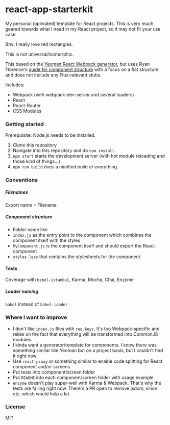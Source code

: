 # react-app-starterkit
My personal (opiniated) template for React projects. This is very much geared towards what I need in my React project, so it may not fit your use case.

Btw: I really love red rectangles.

This is not universal/isomorphic.

This based on the [Yeoman React Webpack generator](https://github.com/newtriks/generator-react-webpack), but uses Ryan Florence's [guide for component structure](https://gist.github.com/ryanflorence/daafb1e3cb8ad740b346) with a focus on a flat structure and does not include any Flux-relevant stubs.

Includes:
- Webpack (with webpack-dev-server and several loaders)
- React
- React-Router
- CSS Modules

### Getting started
Prerequisite: Node.js needs to be installed.

1. Clone this repository
2. Navigate into this repository and do `npm install`.
3. `npm start` starts the development server (with hot module reloading and those kind of things...)
4. `npm run build` does a minified build of everything.

### Conventions

##### Filenames
Export name = Filename

##### Component structure
- Folder name like
- `index.js` as the entry point to the component which combines the component itself with the styles
- `MyComponent.js` is the component itself and should export the React component
- `styles.less` that contains the stylesheets for the component

#### Tests
Coverage with `babel-istanbul`, Karma, Mocha, Chai, Enzyme

##### Loader naming
`babel` instead of `babel-loader`

### Where I want to improve
- I don't like `index.js` files with `req.keys`. It's too Webpack-specific and relies on the fact that everything will be transformed into CommonJS modules
- I kinda want a generator/template for components. I know there was something similar like Yeoman but on a project basis, but I couldn't find it right now
- Use `react-proxy` or something similar to enable code splitting for React component and/or screens
- Put tests into component/screen folder
- Put `README` into each component/screen folder with usage example
- `enzyme` doesn't play super-well with Karma & Webpack. That's why the tests are failing right now. There's a PR open to remove jsdom, sinon etc. which would help a lot

### License
MIT
